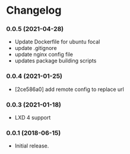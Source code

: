 # Changelog

### 0.0.5 (2021-04-28)

  * Update Dockerfile for ubuntu focal
  * update .gitignore
  * update nginx config file
  * updates package building scripts

### 0.0.4 (2021-01-25)

  * [2ce586a0] add remote config to replace url

### 0.0.3 (2021-01-18)

  * LXD 4 support

### 0.0.1 (2018-06-15)

  * Initial release.
